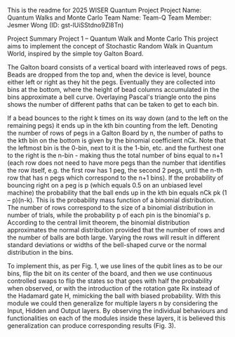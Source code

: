 This is the readme for 2025 WISER Quantum Project
Project Name: Quantum Walks and Monte Carlo
Team Name: Team-Q
Team Member: Jesmer Wong (ID: gst-lUiSStdno9Zl8Tn)

Project Summary
Project 1 – Quantum Walk and Monte Carlo
This project aims to implement the concept of Stochastic Random Walk in Quantum World, inspired by the simple toy Galton Board.

The Galton board consists of a vertical board with interleaved rows of pegs. Beads are dropped from the top and, when the device is level, bounce either left or right as they hit the pegs. Eventually they are collected into bins at the bottom, where the height of bead columns accumulated in the bins approximate a bell curve. Overlaying Pascal's triangle onto the pins shows the number of different paths that can be taken to get to each bin.

If a bead bounces to the right k times on its way down (and to the left on the remaining pegs) it ends up in the kth bin counting from the left. Denoting the number of rows of pegs in a Galton Board by n, the number of paths to the kth bin on the bottom is given by the binomial coefficient nCk. Note that the leftmost bin is the 0-bin, next to it is the 1-bin, etc. and the furthest one to the right is the n-bin - making thus the total number of bins equal to n+1 (each row does not need to have more pegs than the number that identifies the row itself, e.g. the first row has 1 peg, the second 2 pegs, until the n-th row that has n pegs which correspond to the n+1 bins). If the probability of bouncing right on a peg is p (which equals 0.5 on an unbiased level machine) the probability that the ball ends up in the kth bin equals nCk pk (1 – p)(n-k). This is the probability mass function of a binomial distribution. The number of rows correspond to the size of a binomial distribution in number of trials, while the probability p of each pin is the binomial's p. According to the central limit theorem, the binomial distribution approximates the normal distribution provided that the number of rows and the number of balls are both large. Varying the rows will result in different standard deviations or widths of the bell-shaped curve or the normal distribution in the bins.

To implement this, as per Fig. 1, we use lines of the qubit lines as to be our bins, flip the bit on its center of the board, and then we use continuous controlled swaps to flip the states so that goes with half the probability when observed, or with the introduction of the rotation gate Rx instead of the Hadamard gate H, mimicking the ball with biased probability. With this module we could then generalize for multiple layers n by considering the Input, Hidden and Output layers. By observing the individual behaviours and functionalities on each of the modules inside these layers, it is believed this generalization can produce corresponding results (Fig. 3).


